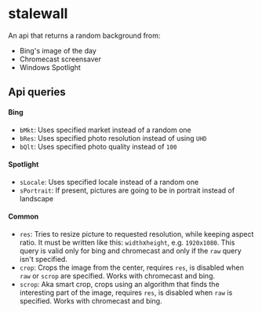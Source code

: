 
# stalewall
 An api that returns a random background from:
 - Bing's image of the day
 - Chromecast screensaver
 - Windows Spotlight
 
 ## Api queries

 #### Bing
 - `bMkt`: Uses specified market instead of a random one
 - `bRes`: Uses specified photo resolution instead of using `UHD`
 - `bQlt`: Uses specified photo quality instead of `100`

 #### Spotlight
 - `sLocale`: Uses specified locale instead of a random one
 - `sPortrait`: If present, pictures are going to be in portrait instead of landscape

#### Common
- `res`: Tries to resize picture to requested resolution, while keeping aspect ratio. It must be written like this: `width`x`height`, e.g. `1920x1080`. This query is valid only for bing and chromecast and only if the `raw` query isn't specified.
- `crop`: Crops the image from the center, requires `res`, is disabled when `raw` or `scrop` are specified. Works with chromecast and bing.
- `scrop`: Aka smart crop, crops using an algorithm that finds the interesting part of the image, requires `res`, is disabled when `raw` is specified. Works with chromecast and bing.
